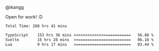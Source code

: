 @ikangg

Open for work! :D

<!--START_SECTION:waka-->

```txt
Total Time: 268 hrs 41 mins

TypeScript    153 hrs 36 mins >>>>>>>>>>>>>>===========   56.88 %
Svelte        16 hrs 28 mins  >>=======================   06.10 %
Lua           9 hrs 17 mins   >========================   03.44 %
```

<!--END_SECTION:waka-->
